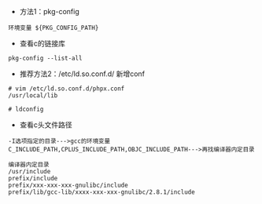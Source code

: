 - 方法1：pkg-config
```
环境变量 ${PKG_CONFIG_PATH}
```

- 查看c的链接库
```
pkg-config --list-all
```

- 推荐方法2：/etc/ld.so.conf.d/ 新增conf
```
# vim /etc/ld.so.conf.d/phpx.conf
/usr/local/lib

# ldconfig
```

- 查看c头文件路径
```
-I选项指定的目录--->gcc的环境变量 C_INCLUDE_PATH,CPLUS_INCLUDE_PATH,OBJC_INCLUDE_PATH--->再找编译器内定目录 

编译器内定目录
/usr/include 
prefix/include 
prefix/xxx-xxx-xxx-gnulibc/include 
prefix/lib/gcc-lib/xxxx-xxx-xxx-gnulibc/2.8.1/include
```
